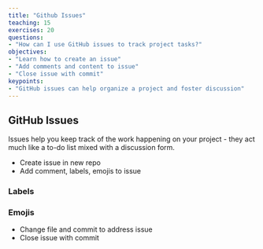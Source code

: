```yaml
---
title: "Github Issues"
teaching: 15
exercises: 20
questions:
- "How can I use GitHub issues to track project tasks?"
objectives:
- "Learn how to create an issue"
- "Add comments and content to issue"
- "Close issue with commit"
keypoints:
- "GitHub issues can help organize a project and foster discussion"
---
```


## GitHub Issues
Issues help you keep track of the work happening on your project - they act much like a to-do list mixed with a discussion form.
- Create issue in new repo
- Add comment, labels, emojis to issue

### Labels

### Emojis

- Change file and commit to address issue
- Close issue with commit
